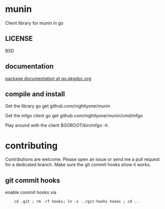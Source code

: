 munin
============

Client library for munin in go

LICENSE
-------
BSD

documentation
-------------
[package documentation at go.pkgdoc.org](http://go.pkgdoc.org/github.com/nightlyone/munin)

compile and install
-------------------
Get the library
	go get github.com/nightlyone/munin

Get the mfgo client
	go get github.com/nightlyone/munin/cmd/mfgo

Play around with the client
	$GOROOT/bin/mfgo -h

contributing
============

Contributions are welcome. Please open an issue or send me a pull request for a dedicated branch.
Make sure the git commit hooks show it works.

git commit hooks
-----------------------
enable commit hooks via

        cd .git ; rm -rf hooks; ln -s ../git-hooks hooks ; cd ..


